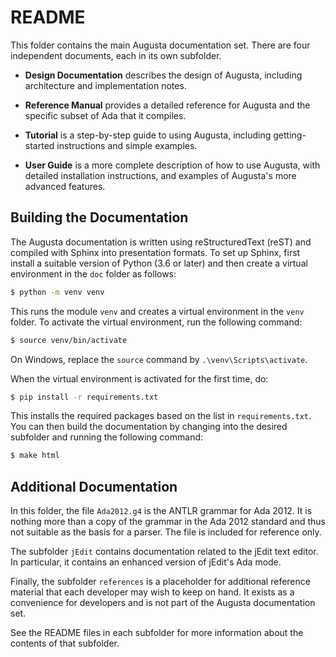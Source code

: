 
README
======

This folder contains the main Augusta documentation set. There are four independent documents,
each in its own subfolder.

- **Design Documentation** describes the design of Augusta, including architecture and
  implementation notes.

- **Reference Manual** provides a detailed reference for Augusta and the specific subset of Ada
  that it compiles.

- **Tutorial** is a step-by-step guide to using Augusta, including getting-started instructions
  and simple examples.

- **User Guide** is a more complete description of how to use Augusta, with detailed
  installation instructions, and examples of Augusta's more advanced features.

## Building the Documentation

The Augusta documentation is written using reStructuredText (reST) and compiled with Sphinx into
presentation formats. To set up Sphinx, first install a suitable version of Python (3.6 or
later) and then create a virtual environment in the `doc` folder as follows:

```bash
$ python -m venv venv
```

This runs the module `venv` and creates a virtual environment in the `venv` folder. To activate
the virtual environment, run the following command:

```bash
$ source venv/bin/activate
```

On Windows, replace the `source` command by `.\venv\Scripts\activate`.

When the virtual environment is activated for the first time, do:
    
```bash 
$ pip install -r requirements.txt
```

This installs the required packages based on the list in `requirements.txt`. You can then build
the documentation by changing into the desired subfolder and running the following command:

```bash
$ make html
```

## Additional Documentation

In this folder, the file `Ada2012.g4` is the ANTLR grammar for Ada 2012. It is nothing more than
a copy of the grammar in the Ada 2012 standard and thus not suitable as the basis for a parser.
The file is included for reference only.

The subfolder `jEdit` contains documentation related to the jEdit text editor. In particular, it
contains an enhanced version of jEdit's Ada mode.

Finally, the subfolder `references` is a placeholder for additional reference material that each
developer may wish to keep on hand. It exists as a convenience for developers and is not part of
the Augusta documentation set.

See the README files in each subfolder for more information about the contents of that
subfolder.

